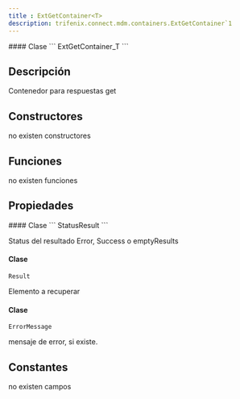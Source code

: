 ```yaml
---
title : ExtGetContainer<T>
description: trifenix.connect.mdm.containers.ExtGetContainer`1
---
```




<CodeBlock slots = 'heading, code' repeat = '1' languages = 'C#' />
#### Clase
```
ExtGetContainer_T
```

## Descripción
Contenedor para respuestas get
## Constructores

no existen constructores


## Funciones

no existen funciones

## Propiedades

<CodeBlock slots = 'heading, code' repeat = '1' languages = 'C#' />
#### Clase
```
StatusResult
```

Status del resultado
Error, Success o emptyResults
<CodeBlock slots = 'heading, code' repeat = '1' languages = 'C#' />
#### Clase
```
Result
```

Elemento a recuperar
<CodeBlock slots = 'heading, code' repeat = '1' languages = 'C#' />
#### Clase
```
ErrorMessage
```

mensaje de error, si existe.
## Constantes
no existen campos

